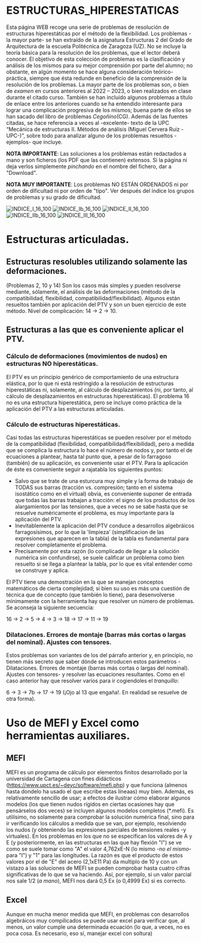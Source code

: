 # ESTRUCTURAS_HIPERESTATICAS
Esta página WEB recoge una serie de problemas de resolución de estructuras hiperestáticas por el método de la flexibilidad. Los problemas -la mayor parte- se han extraído de la asignatura Estructuras 2 del Grado de Arquitectura de la escuela Politécnica de Zaragoza (UZ).
No se incluye la teoría básica para la resolución de los problemas, que el lector deberá conocer. El objetivo de esta colección de problemas es la clasificación y análisis de los mismos para su mejor comprensión por parte del alumno; no obstante, en algún momento se hace alguna consideración teórico-práctica, siempre que ésta redunde en beneficio de la comprensión de la resolución de los problemas. 
La mayor parte de los problemas son, o bien de _examen_ en cursos anteriores al 2022 – 2023, o bien realizados en clase durante el citado curso. También se han incluido algunos problemas a título de enlace entre los anteriores cuando se ha entendido interesante para lograr una complicación progresiva de los mismos; buena parte de ellos se han sacado del libro de problemas _Cegoñino_(CG).
Además de las fuentes citadas, se hace referencia a veces al -excelente- texto de la UPC “Mecánica de estructuras II. Métodos de análisis (Miguel Cervera Ruiz -UPC-)”, sobre todo para analizar alguno de los problemas resueltos -ejemplos- que incluye.

**NOTA IMPORTANTE**: Las soluciones a los problemas están redactados a mano y son ficheros (los PDF que las contienen) extensos. Si la página ni deja verlos simplemente _pinchando_ en el nombre del fichero, dar a "Download".

**NOTA MUY IMPORTANTE**: Los problemas NO ESTÁN ORDENADOS ni por orden de dificultad ni por orden de "tipo". Ver después del índice los grupos de problemas y su grado de dificultad.

![INDICE_I_16_100](https://user-images.githubusercontent.com/64075009/221405862-e72e4939-bea8-4da3-aca0-53bbb3136744.jpg)
![INDICE_Ib_16_100](https://user-images.githubusercontent.com/64075009/221405873-0f058fd2-1555-42f3-bd2f-47cba5e1e67b.jpg)
![INDICE_II_16_100](https://user-images.githubusercontent.com/64075009/221405879-6db0d2e6-e76b-4264-9927-5245cb1d7c11.jpg)
![INDICE_IIb_16_100](https://user-images.githubusercontent.com/64075009/221405884-2fc8fe59-05e2-4735-8021-b3760bfd8ebc.jpg)
![INDICE_III_16_100](https://user-images.githubusercontent.com/64075009/221405886-1e5d57fa-b4ec-4b67-929d-ff1b7250d0b7.jpg)

# Estructuras articuladas.
## Estructuras resolubles utilizando solamente las deformaciones.
(Problemas 2, 10 y 14)
Son los casos más simples y pueden resolverse mediante, sólamente, el análisis de las deformaciones (método de la compatibilidad, flexibilidad, compatibilidad/flexibilidad). Algunos están resueltos también por aplicación del PTV y son un buen ejercicio de este método.
Nivel de complicación:
14 → 2 → 10. 


## Estructuras a las que es conveniente aplicar el PTV.
### Cálculo de deformaciones (movimientos de nudos) en estructuras NO hiperestáticas.
El PTV es un principio genérico de comportamiento de una estructura elástica, por lo que ni está restringido a la resolución de estructuras hiperestáticas ni, solamente, al cálculo de desplazamientos (ni, por tanto, al cálculo de desplazamientos en estructuras hiperestáticas).
El problema 16 no es una estructura hiperestática, pero se incluye como práctica de la aplicación del PTV a las estructuras articuladas.

### Cálculo de estructuras hiperestáticas.
Casi todas las estructuras hiperestáticas se pueden resolver por el método de la compatibilidad (flexibilidad, compatibilidad/flexibilidad), pero a medida que se complica la estructura lo hace el número de nodos y, por tanto el de ecuaciones a plantear, hasta tal punto que, a pesar de lo farragoso (también) de su aplicación, es conveniente usar el PTV.
Para la aplicación de éste es conveniente seguir a rajatabla los siguientes puntos:
- Salvo que se trate de una esturcura muy simple y la forma de trabajo de TODAS sus barras (tracción vs. compresión; tanto en el sistema isostático como en el virtual) obvia, es conveniente suponer de entrada que todas las barras trabajan a tracción: el signo de los productos de los alargamientos por las tensiones, que a veces no se sabe hasta que se resuelve numéricamente el problema, es muy importante para la aplicación del PTV.
- Inevitablemente la aplicación del PTV conduce a desarrollos algebráicos farragosísimos, por lo que la 'limpieza' (simplificacion de las expresiones que aparecen en la tabla) de la tabla es fundamental para resolver completamente el problema.
- Precisamente por esta razón (lo complicado de llegar a la solución numérica sin confundirse), se suele calificar un problema como bien resuelto si se llega a plantear la tabla, por lo que es vital entender como se construye y aplica.

El PTV tiene una demostración en la que se manejan conceptos matemáticos de cierta complejidad; si bien su uso es más una cuestión de técnica que de concepto (que también lo tiene), para desenvolverse mínimamente con la herramienta hay que resolver un número de problemas. Se aconseja la siguiente secuencia:

16 → 2 → 5 → 4 → 3 → 18 → 17 → 11 → 19

### Dilataciones. Errores de montaje (barras más cortas o largas del nominal). Ajustes con tensores.
Estos problemas son variantes de los del párrafo anterior y, en principio, no tienen más secreto que saber dónde se introducen estos parámetros -Dilataciones. Errores de montaje (barras más cortas o largas del nominal). Ajustes con tensores- y resolver las ecuaciones resultantes. Como en el caso anterior hay que resolver varios para ir cogiendoles el _tranquillo_:

6 → 3 → 7b →  17 → 19 (¡Ojo al 13 que engaña!. En realidad se resuelve de otra forma).


# Uso de MEFI y Excel como herramientas auxiliares.

## MEFI
MEFI es un programa de cálculo por elementos finitos desarrollado por la universidad de Cartagena con fines didácticos (https://www.upct.es/~deyc/software/mefi.php) y que funciona (almenos hasta dondelo ha usado el que escribe estas líneaas) muy bien. Además, es relativamente sencillo de usar; a efectos de ilustrar cómo elaborar algunos modelos (los que tienen nudos rígidos en ciertas ocasiones hay que pensárselos dos veces) se incluyen algunos modelos completos (*.mefi). 
Es utilísimo, no solamente para comprobar la solución numérica final, sino para ir verificando los cálculos a medida que se van, por ejemplo, resolviendo los nudos (y obteniendo las expresiones parciales de tensiones reales -y virtuales).
En los problemas en los que no se especifican los valores de A y E (y posteriormente, en las estructuras en las que hay flexión "I") se ve como se suele tomar como "A" el valor 4,762xE-N (lo mismo -no _el mismo_- para "I") y "1" para las longitudes. La razón es que el producto de estos valores por el de "E" del acero (2,1xE11 Pa) da multiplo de 10 y con un vistazo a las soluciones de MEFI se pueden comprobar hasta cuatro cifras significativas de lo que se va haciendo. Así, por ejemplo, si un valor parcial nos sale 1/2 (_a mano_), MEFI nos dará 0,5 Ex (o 0,4999 Ex) si es correcto.

## Excel
Aunque en mucha menor medida que MEFI, en problemas con desarrollos algebráicos muy compilicados se puede usar excel para verificar que, al menos, un valor cumple una determinada ecuación (lo que, a veces, no es poca cosa. Es necesario, eso sí, manejar excel con soltura)

